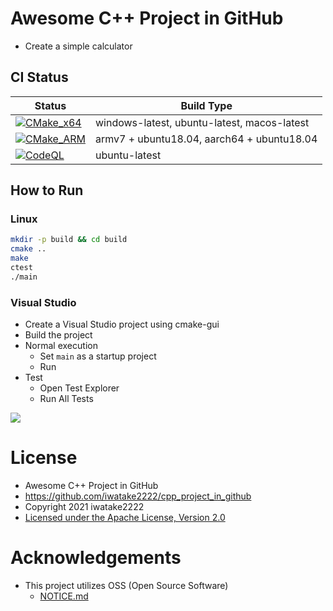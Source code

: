 # Awesome C++ Project in GitHub
- Create a simple calculator

## CI Status
Status | Build Type
------ | ----------
[![CMake_x64](https://github.com/iwatake2222/cpp_project_in_github/actions/workflows/cmake_x64.yml/badge.svg)](https://github.com/iwatake2222/cpp_project_in_github/actions/workflows/cmake_x64.yml) | windows-latest, ubuntu-latest, macos-latest
[![CMake_ARM](https://github.com/iwatake2222/cpp_project_in_github/actions/workflows/cmake_arm.yml/badge.svg)](https://github.com/iwatake2222/cpp_project_in_github/actions/workflows/cmake_arm.yml) | armv7 + ubuntu18.04, aarch64 + ubuntu18.04
[![CodeQL](https://github.com/iwatake2222/cpp_project_in_github/actions/workflows/codeql-analysis.yml/badge.svg)](https://github.com/iwatake2222/cpp_project_in_github/actions/workflows/codeql-analysis.yml) | ubuntu-latest

## How to Run
### Linux
```sh
mkdir -p build && cd build
cmake ..
make
ctest
./main
```

### Visual Studio
- Create a Visual Studio project using cmake-gui
- Build the project
- Normal execution
    - Set `main` as a startup project
    - Run
- Test
    - Open Test Explorer
    - Run All Tests

![](00_doc/test_in_vs.jpg)

# License
- Awesome C++ Project in GitHub
- https://github.com/iwatake2222/cpp_project_in_github
- Copyright 2021 iwatake2222
- [Licensed under the Apache License, Version 2.0](LICENSE)

# Acknowledgements
- This project utilizes OSS (Open Source Software)
    - [NOTICE.md](NOTICE.md)

